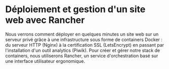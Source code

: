# Déploiement et gestion d'un site web avec Rancher 

Nous verrons comment déployer en quelques minutes un site web sur un serveur privé grâce à une infrastructure sous forme de containers Docker : du serveur HTTP (Nginx) à la certification SSL (LetsEncrypt) en passant par l'installation d'un outil analytics (Piwik). Pour créer et gérer notre stack de containers, nous utiliserons Rancher, un service d'orchestration basé sur une interface utilisateur ergonomique.
